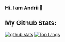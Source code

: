 ### Hi, I am Andrii 👋

## My Github Stats:

[![github stats](https://github-readme-stats.vercel.app/api?username=andrii-trush)](https://github.com/anuraghazra/github-readme-stats) 
[![Top Langs](https://github-readme-stats.vercel.app/api/top-langs/?username=andrii-trush&layout=compact)](https://github.com/andrii-trush/github-readme-stats)

<!--
**andrii-trush/andrii-trush** is a ✨ _special_ ✨ repository because its `README.md` (this file) appears on your GitHub profile.

Here are some ideas to get you started:

- 🔭 I’m currently working on ...
- 🌱 I’m currently learning ...
- 👯 I’m looking to collaborate on ...
- 🤔 I’m looking for help with ...
- 💬 Ask me about ...
- 📫 How to reach me: ...
- 😄 Pronouns: ...
- ⚡ Fun fact: ...
-->
